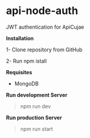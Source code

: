 # api-node-auth
JWT authentication for ApiCujae 

**Installation**

1- Clone repository from GitHub

2- Run npm istall 

**Requisites**  
* MongoDB

**Run development Server**
>npm run dev

**Run production Server**
>npm run start

